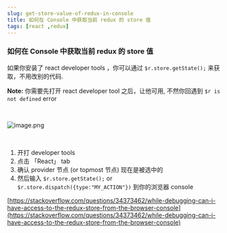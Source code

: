 ```yaml
---
slug: get-store-value-of-redux-in-console
title: 如何在 Console 中获取当前 redux 的 store 值
tags: [react ,redux]
---
```


### 如何在 Console 中获取当前 redux 的 store 值

如果你安装了 react developer tools ，你可以通过 `$r.store.getState();` 来获取，不用改别的代码.

**Note:** 你需要先打开 react developer tool 之后，让他可用, 不然你回遇到 `$r is not defined` error

<br/>

 ![image.png](https://static.gaoqixhb.com/Fs8jbtroDbL_JS9q45mEhwmX61L4)

<br/>

1. 开打 developer tools
2. 点击 「React」 tab
3. 确认 provider 节点 (or topmost 节点) 现在是被选中的
4. 然后输入 `$r.store.getState();` or `$r.store.dispatch({type:"MY_ACTION"})` 到你的浏览器 console


[https://stackoverflow.com/questions/34373462/while-debugging-can-i-have-access-to-the-redux-store-from-the-browser-console](https://stackoverflow.com/questions/34373462/while-debugging-can-i-have-access-to-the-redux-store-from-the-browser-console)
